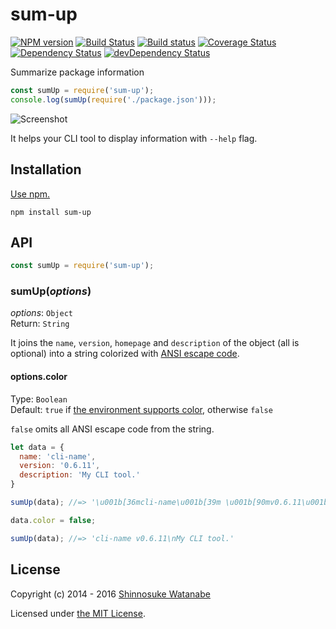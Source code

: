 # sum-up

[![NPM version](https://img.shields.io/npm/v/sum-up.svg)](https://www.npmjs.com/package/sum-up)
[![Build Status](https://travis-ci.org/shinnn/sum-up.svg?branch=master)](https://travis-ci.org/shinnn/sum-up)
[![Build status](https://ci.appveyor.com/api/projects/status/75fo71xq2sc86tnv?svg=true)](https://ci.appveyor.com/project/ShinnosukeWatanabe/sum-up)
[![Coverage Status](https://img.shields.io/coveralls/shinnn/sum-up.svg)](https://coveralls.io/r/shinnn/sum-up)
[![Dependency Status](https://img.shields.io/david/shinnn/sum-up.svg?label=deps)](https://david-dm.org/shinnn/sum-up)
[![devDependency Status](https://img.shields.io/david/dev/shinnn/sum-up.svg?label=devDeps)](https://david-dm.org/shinnn/sum-up#info=devDependencies)

Summarize package information

```javascript
const sumUp = require('sum-up');
console.log(sumUp(require('./package.json')));
```

![Screenshot](./screenshot.png "Screenshot")

It helps your CLI tool to display information with `--help` flag.

## Installation

[Use npm.](https://docs.npmjs.com/cli/install)

```
npm install sum-up
```

## API

```javascript
const sumUp = require('sum-up');
```

### sumUp(*options*)

*options*: `Object`  
Return: `String`

It joins the `name`, `version`, `homepage` and `description` of the object (all is optional) into a string colorized with [ANSI escape code](https://github.com/sindresorhus/ansi-styles).

#### options.color

Type: `Boolean`  
Default: `true` if [the environment supports color](https://github.com/sindresorhus/supports-color), otherwise `false`

`false` omits all ANSI escape code from the string.

```javascript
let data = {
  name: 'cli-name',
  version: '0.6.11',
  description: 'My CLI tool.'
}

sumUp(data); //=> '\u001b[36mcli-name\u001b[39m \u001b[90mv0.6.11\u001b[39m\nMy CLI tool.'

data.color = false;

sumUp(data); //=> 'cli-name v0.6.11\nMy CLI tool.'
```

## License

Copyright (c) 2014 - 2016 [Shinnosuke Watanabe](https://github.com/shinnn)

Licensed under [the MIT License](./LICENSE).
